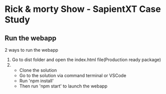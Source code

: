 # Rick & morty Show - SapientXT Case Study

## Run the webapp
2 ways to run the webapp

1. Go to dist folder and open the index.html file(Production ready package)
2. - Clone the solution
   - Go to the solution via command terminal or VSCode
   - Run 'npm install'
   - Then run 'npm start' to launch the webapp
